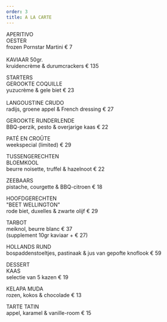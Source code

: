 ```yaml
---
order: 3
title: A LA CARTE
---
```

APERITIVO\
O﻿ESTER\
frozen Pornstar Martini € 7\
\
KAVIAAR 50gr.\
kruidencrème & durumcrackers € 135

STARTERS\
GEROOKTE COQUILLE\
yuzucrème & gele biet € 23\
\
LANGOUSTINE CRUDO\
radijs, groene appel & French dressing € 27

GEROOKTE RUNDERLENDE\
BBQ-perzik, pesto & overjarige kaas € 22

PATÉ EN CROÛTE\
w﻿eekspecial (limited) € 29

TUSSENGERECHTEN\
BLOEMKOOL\
beurre noisette, truffel & hazelnoot € 22

ZEEBAARS\
pistache, courgette & BBQ-citroen € 18

HOOFDGERECHTEN\
"BEET WELLINGTON"\
rode biet, duxelles & zwarte olijf € 29

TARBOT\
meiknol, beurre blanc € 37\
(supplement 10gr kaviaar + € 27)

HOLLANDS RUND\
b﻿ospaddenstoeltjes, pastinaak & jus van gepofte knoflook € 59

DESSERT\
KAAS\
selectie van 5 kazen € 19

KELAPA MUDA\
r﻿ozen, kokos & chocolade € 13

T﻿ARTE TATIN\
a﻿ppel, karamel & vanille-room € 15